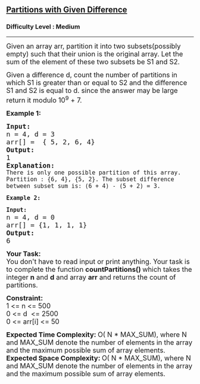 <h2><a href="https://practice.geeksforgeeks.org/problems/partitions-with-given-difference/1?utm_source=youtube&utm_medium=collab_striver_ytdescription&utm_campaign=partitions-with-given-difference">Partitions with Given Difference</a></h2><h3>Difficulty Level : Medium</h3><hr><div class="problems_problem_content__Xm_eO"><p><span style="font-size:18px">Given an array arr, partition it into two subsets(possibly empty) such that their union is the original array. Let the sum of the element of these two subsets be S1 and S2.&nbsp;</span></p>

<p><span style="font-size:18px">Given a difference d, count the number of partitions in which S1 is greater than or equal to S2 and the difference S1 and S2 is equal to d. since the answer may be large return it modulo 10<sup>9</sup>&nbsp;+ 7.</span></p>

<p><strong><span style="font-size:18px">Example 1:</span></strong></p>

<pre><span style="font-size:18px"><strong>Input:</strong>
n = 4, d = 3
arr[] =  { 5, 2, 6, 4}
<strong>Output:</strong>
1
<strong>Explanation:</strong>
<code>There is only one possible partition of this array. Partition : {6, 4}, {5, 2}. The subset difference between subset sum is: (6 + 4) - (5 + 2) = 3.</code></span></pre>

<p><strong><span style="font-size:18px"><code>Example 2:</code></span></strong></p>

<pre><span style="font-size:18px"><code><strong>Input:</strong>
</code>n = 4, d = 0
arr[] = {1, 1, 1, 1}
<strong>Output:</strong>
6 </span></pre>

<p><strong><span style="font-size:18px">Your Task:</span></strong><br>
<span style="font-size:18px">You don't have to read input or print anything. Your task is to complete the function&nbsp;<strong>countPartitions()&nbsp;</strong>which takes the integer&nbsp;<strong>n</strong>&nbsp;and <strong>d</strong> and array <strong>arr</strong> and returns the count of partitions.</span></p>

<p><strong><span style="font-size:18px">Constraint:</span></strong><br>
<span style="font-size:18px">1 &lt;= n &lt;= 500<br>
0 &lt;= d&nbsp; &lt;= 2500<br>
0 &lt;= arr[i] &lt;= 50</span></p>

<p><strong><span style="font-size:18px">Expected Time Complexity:&nbsp;</span></strong><span style="font-size:18px">O( N * MAX_SUM), where N and MAX_SUM denote the number of elements in the array and the maximum possible sum of array elements.</span><br>
<strong><span style="font-size:18px">Expected Space Complexity:&nbsp;</span></strong><span style="font-size:18px">O( N * MAX_SUM), where N and MAX_SUM denote the number of elements in the array and the maximum possible sum of array elements.</span></p>
</div>